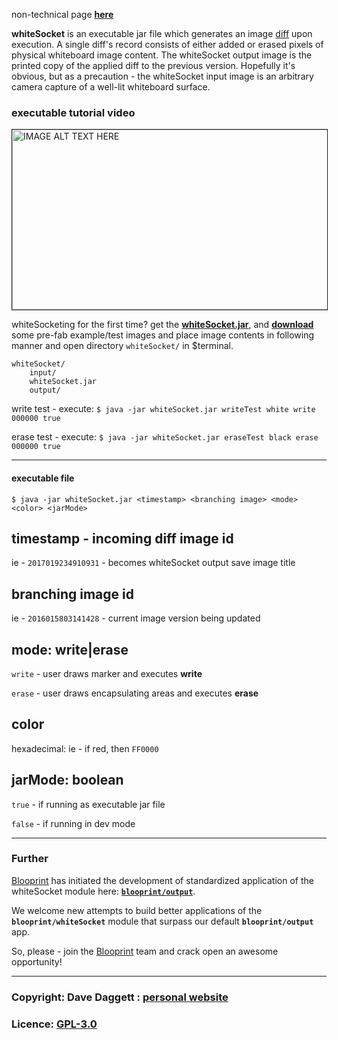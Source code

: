 non-technical page **[here](https://github.com/blooprint/whiteSocket/wiki)**

**whiteSocket** is an executable jar file which generates an image [diff](https://en.wikipedia.org/wiki/Diff_utility) upon execution. A single diff's record consists of either added or erased pixels of physical whiteboard image content. The whiteSocket output image is the printed copy of the applied diff to the previous version. Hopefully it's obvious, but as a precaution - the whiteSocket input image is an arbitrary camera capture of a well-lit whiteboard surface.

### executable tutorial video

<a href="https://www.youtube.com/watch?v=lcRxnL7shbY
" target="_blank"><img src="http://img.youtube.com/vi/lcRxnL7shbY/0.jpg"
alt="IMAGE ALT TEXT HERE" width="512" height="288" border="1" /></a>

whiteSocketing for the first time? get the **[whiteSocket.jar](https://github.com/blooprint/whiteSocket/releases)**, and **[download](https://www.dropbox.com/sh/372p9m1oxi8sxvd/AAD1lzsmTGpnBXTevenzgjrna?dl=0)** some pre-fab example/test images and place image contents in following manner and open directory `whiteSocket/` in $terminal.

	whiteSocket/
		input/
		whiteSocket.jar
		output/

write test - execute: `$ java -jar whiteSocket.jar writeTest white write 000000 true`

erase test - execute: `$ java -jar whiteSocket.jar eraseTest black erase 000000 true`
______________________________________________________________________

#### executable file

    $ java -jar whiteSocket.jar <timestamp> <branching image> <mode> <color> <jarMode>

## timestamp - incoming diff image id

ie - `2017019234910931` - becomes whiteSocket output save image title

## branching image id

ie - `2016015803141428` - current image version being updated

## mode: write|erase

`write` - user draws marker and executes **write**

`erase` - user draws encapsulating areas and executes **erase**

## color

hexadecimal: ie - if red, then `FF0000`

## jarMode: boolean

`true` - if running as executable jar file

`false` - if running in dev mode
______________________________________________________________________

### Further

[Blooprint](https://github.com/blooprint) has initiated the development of standardized application of the whiteSocket module here: **[`blooprint/output`](https://github.com/blooprint/output)**.

We welcome new attempts to build better applications of the **`blooprint/whiteSocket`** module that surpass our default **`blooprint/output`** app.

So, please - join the [Blooprint](https://github.com/blooprint) team and crack open an awesome opportunity!
______________________________________________________________________

### Copyright: Dave Daggett : [personal website](http://ddaaggeett.xyz)

### Licence:	**[GPL-3.0](https://github.com/blooprint/whiteSocket/blob/master/LICENSE)**

